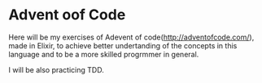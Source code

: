 # Advent oof Code

Here will be my exercises of Adevent of code(http://adventofcode.com/), made in Elixir, to achieve better 
undertanding of the concepts in this language and to be a more skilled
progrmmer in general.

I will be also practicing TDD.
